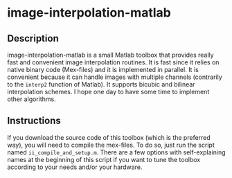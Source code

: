# image-interpolation-matlab

## Description

image-interpolation-matlab is a small Matlab toolbox that provides really fast and convenient image interpolation routines. It is fast since it relies on native binary code (Mex-files) and it is implemented in parallel. It is convenient because it can handle images with multiple channels (contrarily to the `interp2` function of Matlab). It supports bicubic and bilinear interpolation schemes. I hope one day to have some time to implement other algorithms.

## Instructions

If you download the source code of this toolbox (which is the preferred way), you will need to compile the mex-files. To do so, just run the script named `ii_compile_and_setup.m`. There are a few options with self-explaining names at the beginning of this script if you want to tune the toolbox according to your needs and/or your hardware.

